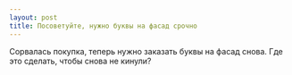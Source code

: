 ```yaml
---
layout: post 
title: Посоветуйте, нужно буквы на фасад срочно 
--- 
```

Сорвалась покупка, теперь нужно заказать буквы на фасад снова. Где это сделать, чтобы снова не кинули?
